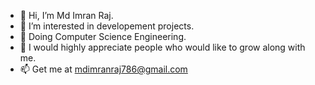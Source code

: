 
- 👋 Hi, I’m Md Imran Raj.
- 👀 I’m interested in developement projects.
- 🌱 Doing Computer Science Engineering.
- 💞️ I would highly appreciate people who would like to grow along with me.
- 📫 Get me at mdimranraj786@gmail.com

